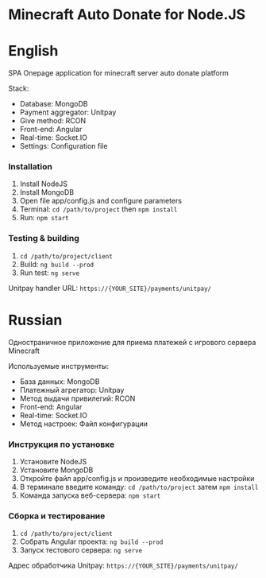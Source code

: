# Minecraft Auto Donate for Node.JS

# English
SPA Onepage application for minecraft server auto donate platform

Stack:
- Database: MongoDB
- Payment aggregator: Unitpay
- Give method: RCON
- Front-end: Angular
- Real-time: Socket.IO
- Settings: Configuration file

### Installation
1. Install NodeJS
2. Install MongoDB
3. Open file app/config.js and configure parameters
4. Terminal: `cd /path/to/project` then `npm install`
5. Run: `npm start`

### Testing & building
1. `cd /path/to/project/client`
2. Build: `ng build --prod`
3. Run test: `ng serve`

Unitpay handler URL: `https://{YOUR_SITE}/payments/unitpay/`

# Russian
Одностраничное приложение для приема платежей с игрового сервера Minecraft

Используемые инструменты:
- База данных: MongoDB
- Платежный агрегатор: Unitpay
- Метод выдачи привилегий: RCON
- Front-end: Angular
- Real-time: Socket.IO
- Метод настроек: Файл конфигурации

### Инструкция по установке
1. Установите NodeJS
2. Установите MongoDB
3. Откройте файл app/config.js и произведите необходимые настройки
4. В терминале введите команду: `cd /path/to/project` затем `npm install`
5. Команда запуска веб-сервера: `npm start`

### Сборка и тестирование
1. `cd /path/to/project/client`
2. Собрать Angular проекта: `ng build --prod`
3. Запуск тестового сервера: `ng serve`

Адрес обработчика Unitpay: `https://{YOUR_SITE}/payments/unitpay/`
